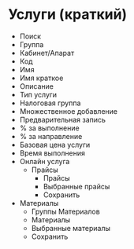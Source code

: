 # Услуги (краткий)

 - Поиск
 - Группа
 - Кабинет/Апарат
 - Код
 - Имя
 - Имя краткое
 - Описание
 - Тип услуги
 - Налоговая группа
 - Множественное добавление
 - Предварительная запись
 - % за выполнение
 - % за направление
 - Базовая цена услуги
 - Время выполнения
 - Онлайн услуга
    - Прайсы
       - Прайсы
       - Выбранные прайсы
       - Сохранить
 - Материалы
    - Группы Материалов
    - Материалы
    - Выбранные материалы
    - Сохранить